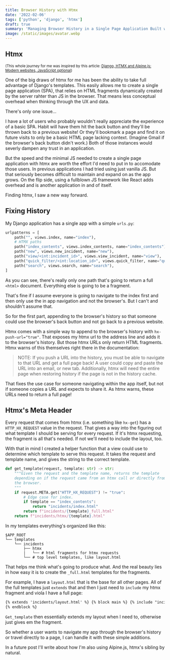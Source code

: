 ```yaml
---
title: Browser History with Htmx
date: '2022-02-06'
tags: ['python', 'django', 'htmx']
draft: true
summary: 'Managing Browser History in a Single Page Application Built with Django and htmx.'
image: /static/images/avatar.webp
---
```


## Htmx

<sub>(This whole journey for me was inspired by this article: [Django, HTMX and Alpine.js: Modern websites, JavaScript optional](https://www.saaspegasus.com/guides/modern-javascript-for-django-developers/htmx-alpine/))</sub>

One of the big draws of htmx for me has been the ability to take full advantage of Django's templates. This easily allows me to create a single page application (SPA), that relies on HTML fragments dynamically created by the server rahter than JS in the browser. That means less conceptual overhead when thinking through the UX and data.

There's only one issue...

I have a lot of users who probably wouldn't really appreciate the experience of a basic SPA. Habit will have them hit the back button and they'll be thrown back to a previous website! Or they'll bookmark a page and find it on future visits to only be a basic HTML page lacking context. (Imagine Gmail if the browser's back button didn't work.) Both of those instances would severly dampen any trust in an application.

But the speed and the minimal JS needed to create a single page application with htmx are worth the effort I'd need to put in to accomodate those users. In previous applications I had tried using just vanilla JS. But that seriously becomes difficult to maintain and expand on as the app grows. On the flip side, using a fullblown JS framework like React adds overhead and is another application in and of itself.

Finding htmx, I saw a new way forward.

## Fixing History

My Django application has a single app with a simple `urls.py`:

```python urls.py
urlpatterns = [
    path("", views.index, name="index"),
    # HTMX paths
    path("index_contents", views.index_contents, name="index_contents"),
    path("new", views.new_incident, name="new"),
    path("view/<int:incident_id>", views.view_incident, name="view"),
    path("quick_filter/<int:location_id>", views.quick_filter, name="quick_filter"),
    path("search", views.search, name="search"),
]
```

As you can see, there's really only one path that's going to return a full `<html>` document. Everything else is going to be a fragment.

That's fine if I assume everyone is going to navigate to the index first and then only use the in app navigation and not the browser's. But I can't and shouldn't assume that.

So for the first part, appending to the browser's history so that someone could use the browser's back button and not go back to a previous website.

Htmx comes with a simple way to append to the browser's history with `hx-push-url="true"`. That exposes my htmx url to the address line and adds it to the browser's history. But those htmx URLs only return HTML fragments. Htmx warns of this themselves right there in the documentation:

> NOTE: If you push a URL into the history, you must be able to navigate to that URL and get a full page back! A user could copy and paste the URL into an email, or new tab. Additionally, htmx will need the entire page when restoring history if the page is not in the history cache.

That fixes the use case for someone navigating within the app itself, but not if someone copies a URL and expects to share it. As htmx warns, these URLs need to return a full page!

## Htmx's Meta Header

Every request that comes from htmx (i.e. something like `hx-get`) has a `HTTP_HX_REQUEST` value in the request. That gives a way into the figuring out what template I should be serving for every request. If it's htmx requesting, the fragment is all that's needed. If not we'll need to include the layout, too.

With that in mind I created a helper function that a view could use to determine which template to serve this request. It takes the request and template name, and gives the string to the correct template.

```python
def get_template(request, template: str) -> str:
    """Given the request and the template name, returns the template
    depending on if the request came from an htmx call or directly from
    the browser.
    """
    if request.META.get("HTTP_HX_REQUEST") != "true":
        # Edge case for index.
        if template == "index_contents":
            return "incidents/index.html"
        return f"incidents/{template}_full.html"
    return f"incidents/htmx/{template}.html"
```

In my templates everything's organized like this:

```
$APP_ROOT
└── templates
    └── incidents
        ├── htmx
        |   └── # html fragments for htmx requests
        └── # top level templates, like layout.html
```

That helps me think what's going to produce what. And the real beauty lies in how easy it is to create the `_full.html` templates for the fragments.

For example, I have a `layout.html` that is the base for all other pages. All of the full templates just `extends` that and then I just need to `include` my htmx fragment and viola I have a full page:

```html
{% extends 'incidents/layout.html' %} {% block main %} {% include "incidents/htmx/incident.html" %}
{% endblock %}
```

`Get_template` then essentially extends my layout when I need to, otherwise just gives em the fragment.

So whether a user wants to navigate my app through the browser's history or travel directly to a page, I can handle it with these simple additions.

In a future post I'll write about how I'm also using Alpine.js, htmx's sibling by natural.
